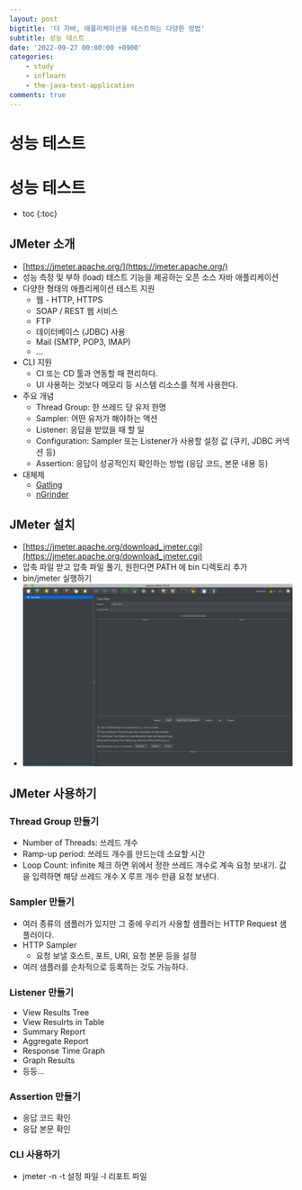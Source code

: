 ```yaml
---
layout: post
bigtitle: '더 자바, 애플리케이션을 테스트하는 다양한 방법'
subtitle: 성능 테스트
date: '2022-09-27 00:00:00 +0900'
categories:
    - study
    - inflearn
    - the-java-test-application
comments: true
---
```


# 성능 테스트

# 성능 테스트
* toc
{:toc}

## JMeter 소개
+ [https://jmeter.apache.org/](https://jmeter.apache.org/)
+ 성능 측정 및 부하 (load) 테스트 기능을 제공하는 오픈 소스 자바 애플리케이션
+ 다양한 형태의 애플리케이션 테스트 지원
  + 웹 - HTTP, HTTPS
  + SOAP / REST 웹 서비스
  + FTP
  + 데이터베이스 (JDBC) 사용
  + Mail (SMTP, POP3, IMAP)
  + ...
+ CLI 지원
  + CI 또는 CD 툴과 연동할 때 편리하다.
  + UI 사용하는 것보다 메모리 등 시스템 리소스를 적게 사용한다.
+ 주요 개념
  + Thread Group: 한 쓰레드 당 유저 한명
  + Sampler: 어떤 유저가 해야하는 액션
  + Listener: 응답을 받았을 때 할 일   
  + Configuration: Sampler 또는 Listener가 사용할 설정 값 (쿠키, JDBC 커넥션 등)
  + Assertion: 응답이 성공적인지 확인하는 방법 (응답 코드, 본문 내용 등)
+ 대체제
  + [Gatling](https://gatling.io/)
  + [nGrinder](http://naver.github.io/ngrinder/)

## JMeter 설치
+ [https://jmeter.apache.org/download_jmeter.cgi](https://jmeter.apache.org/download_jmeter.cgi)
+ 압축 파일 받고 압축 파일 풀기, 원한다면 PATH 에 bin 디렉토리 추가
+ bin/jmeter 실행하기
+ ![img.png](/assets/img/the-java-test-application/JMeter.png)

## JMeter 사용하기

### Thread Group 만들기
+ Number of Threads: 쓰레드 개수
+ Ramp-up period: 쓰레드 개수를 만드는데 소요할 시간
+ Loop Count: infinite 체크 하면 위에서 정한 쓰레드 개수로 계속 요청 보내기. 값을 입력하면 해당 쓰레드 개수 X 루프 개수 만큼 요청 보낸다.

### Sampler 만들기 
+ 여러 종류의 샘플러가 있지만 그 중에 우리가 사용할 샘플러는 HTTP Request 샘플러이다.
+ HTTP Sampler
  + 요청 보낼 호스트, 포트, URI, 요청 본문 등을 설정
+ 여러 샘플러를 순차적으로 등록하는 것도 가능하다.

### Listener 만들기 
+ View Results Tree
+ View Resulrts in Table
+ Summary Report
+ Aggregate Report
+ Response Time Graph
+ Graph Results
+ 등등...

### Assertion 만들기 
+ 응답 코드 확인
+ 응답 본문 확인

### CLI 사용하기
+ jmeter -n -t 설정 파일 -l 리포트 파일
